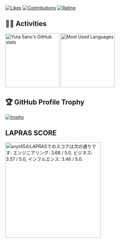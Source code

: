 <a href="https://zenn.dev/snyt45"><img src="https://badgen.org/img/zenn/snyt45/likes?style=flat" alt="Likes" /></a>
<a href="https://qiita.com/snyt45"><img src="https://badgen.org/img/qiita/snyt45/contributions?style=flat-square" alt="Contributions" /></a>
<a href="https://atcoder.jp/users/snyt45?contestType=algo"><img src="https://badgen.org/img/atcoder/snyt45/rating/algorithm?style=flat" alt="Rating" /></a>

## 🏃‍♀️ Activities

<div>
  <img alt="Yuta Sano's GitHub stats" height="170px" src="https://github-readme-stats-snyt45.vercel.app/api?username=snyt45&show_icons=true&theme=gruvbox&layout=compact" />
  <img alt="Most Used Languages" height="170px" src="https://github-readme-stats-snyt45.vercel.app/api/top-langs/?username=snyt45&exclude_repo=my-blog&theme=gruvbox&layout=compact" />
</div>

## 🏆 GitHub Profile Trophy

[![trophy](https://github-profile-trophy.vercel.app/?username=snyt45&theme=gruvbox&row=2&column=6)](https://github.com/ryo-ma/github-profile-trophy)

## LAPRAS SCORE

<!--START_SECTION:lapras-card-->
<p ><a href="https://lapras.com/public/snyt45" target="_blank" rel="noopener noreferrer"><img alt="snyt45のLAPRASでのスコアは次の通りです: エンジニアリング: 3.68 / 5.0, ビジネス: 3.57 / 5.0, インフルエンス: 3.46 / 5.0." src="https://lapras-card-generator.vercel.app/api/svg?e=3.68&b=3.57&i=3.46&b1=%23020E27&b2=%230E5593&i1=%23030E21&i2=%231688BF&l=ja" width="300" ></a></p>
<!--END_SECTION:lapras-card-->
